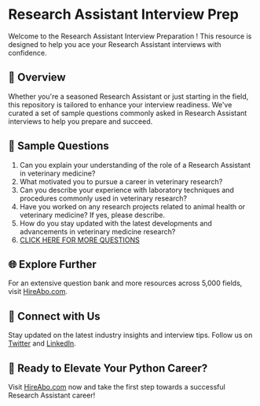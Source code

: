 # Research Assistant Interview Prep

Welcome to the Research Assistant Interview Preparation ! This resource is designed to help you ace your Research Assistant interviews with confidence.

## 🚀 Overview

Whether you're a seasoned Research Assistant or just starting in the field, this repository is tailored to enhance your interview readiness. We've curated a set of sample questions commonly asked in Research Assistant interviews to help you prepare and succeed.

## 📝 Sample Questions

1. Can you explain your understanding of the role of a Research Assistant in veterinary medicine?
2. What motivated you to pursue a career in veterinary research?
3. Can you describe your experience with laboratory techniques and procedures commonly used in veterinary research?
4. Have you worked on any research projects related to animal health or veterinary medicine? If yes, please describe.
5. How do you stay updated with the latest developments and advancements in veterinary medicine research?
6. [CLICK HERE FOR MORE QUESTIONS](https://hireabo.com/job/24_2_11/Research%20Assistant)

## 🌐 Explore Further

For an extensive question bank and more resources across 5,000 fields, visit [HireAbo.com](https://www.hireabo.com).

## 📱 Connect with Us

Stay updated on the latest industry insights and interview tips. Follow us on [Twitter](https://twitter.com/hireabo) and [LinkedIn](https://www.linkedin.com/in/hire-abo-3609972a8/).

## 🚀 Ready to Elevate Your Python Career?

Visit [HireAbo.com](https://www.hireabo.com) now and take the first step towards a successful Research Assistant career!